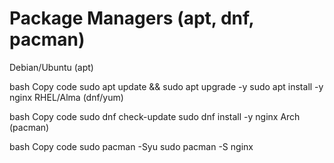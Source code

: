# Package Managers (apt, dnf, pacman)

Debian/Ubuntu (apt)

bash
Copy code
sudo apt update && sudo apt upgrade -y
sudo apt install -y nginx
RHEL/Alma (dnf/yum)

bash
Copy code
sudo dnf check-update
sudo dnf install -y nginx
Arch (pacman)

bash
Copy code
sudo pacman -Syu
sudo pacman -S nginx
